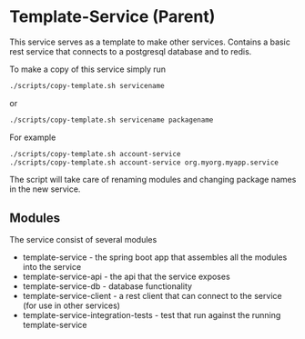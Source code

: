 Template-Service (Parent)
==================================================================================================

This service serves as a template to make other services. Contains a basic rest service that
connects to a postgresql database and to redis.

To make a copy of this service simply run

```bash
./scripts/copy-template.sh servicename
```
or

```bash
./scripts/copy-template.sh servicename packagename
```

For example

```bash
./scripts/copy-template.sh account-service
./scripts/copy-template.sh account-service org.myorg.myapp.service
```
The script will take care of renaming modules and changing package names in the new service.

## Modules

The service consist of several modules

* template-service - the spring boot app that assembles all the modules into the service
* template-service-api - the api that the service exposes
* template-service-db - database functionality
* template-service-client - a rest client that can connect to the service (for use in other services)
* template-service-integration-tests - test that run against the running template-service

